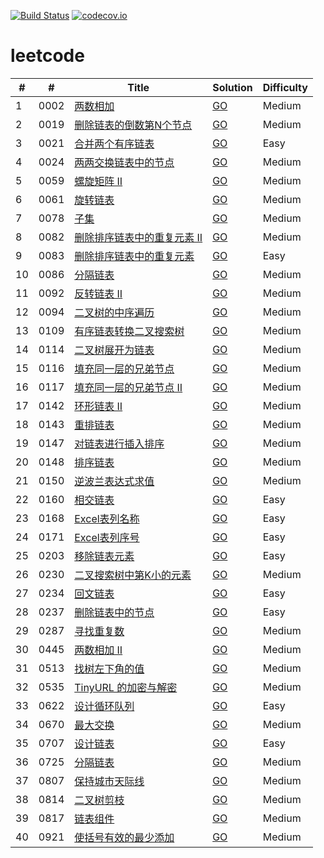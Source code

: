 [![Build Status](https://www.travis-ci.org/caoxiaolin/leetcode.svg?branch=master)](https://www.travis-ci.org/caoxiaolin/leetcode)
[![codecov.io](https://codecov.io/github/caoxiaolin/leetcode/coverage.svg?branch=master)](https://codecov.io/github/caoxiaolin/leetcode?branch=master)

# leetcode

| # | # | Title | Solution | Difficulty |
|---|---| ----- | -------- | ---------- |
|1|0002|[两数相加](https://leetcode-cn.com/problems/add-two-numbers/description/)|[GO](./src/0002.add-two-numbers.go)|Medium|
|2|0019|[删除链表的倒数第N个节点](https://leetcode-cn.com/problems/remove-nth-node-from-end-of-list/description/)|[GO](./src/0019.remove-nth-node-from-end-of-list.go)|Medium|
|3|0021|[合并两个有序链表](https://leetcode-cn.com/problems/merge-two-sorted-lists/description/)|[GO](./src/0021.merge-two-sorted-lists.go)|Easy|
|4|0024|[两两交换链表中的节点](https://leetcode-cn.com/problems/swap-nodes-in-pairs/description/)|[GO](./src/0024.swap-nodes-in-pairs.go)|Medium|
|5|0059|[螺旋矩阵 II](https://leetcode-cn.com/problems/spiral-matrix-ii/description/)|[GO](./src/0059.spiral-matrix-ii.go)|Medium|
|6|0061|[旋转链表](https://leetcode-cn.com/problems/rotate-list/description/)|[GO](./src/0061.rotate-list.go)|Medium|
|7|0078|[子集](https://leetcode-cn.com/problems/subsets/description/)|[GO](./src/0078.subsets.go)|Medium|
|8|0082|[删除排序链表中的重复元素 II](https://leetcode-cn.com/problems/remove-duplicates-from-sorted-list-ii/description/)|[GO](./src/0082.remove-duplicates-from-sorted-list-ii.go)|Medium|
|9|0083|[删除排序链表中的重复元素](https://leetcode-cn.com/problems/remove-duplicates-from-sorted-list/description/)|[GO](./src/0083.remove-duplicates-from-sorted-list.go)|Easy|
|10|0086|[分隔链表](https://leetcode-cn.com/problems/partition-list/description/)|[GO](./src/0086.partition-list.go)|Medium|
|11|0092|[反转链表 II](https://leetcode-cn.com/problems/reverse-linked-list-ii/description/)|[GO](./src/0092.reverse-linked-list-ii.go)|Medium|
|12|0094|[二叉树的中序遍历](https://leetcode-cn.com/problems/binary-tree-inorder-traversal/description/)|[GO](./src/0094.binary-tree-inorder-traversal.go)|Medium|
|13|0109|[有序链表转换二叉搜索树](https://leetcode-cn.com/problems/convert-sorted-list-to-binary-search-tree/description/)|[GO](./src/0109.convert-sorted-list-to-binary-search-tree.go)|Medium|
|14|0114|[二叉树展开为链表](https://leetcode-cn.com/problems/flatten-binary-tree-to-linked-list/description/)|[GO](./src/0114.flatten-binary-tree-to-linked-list.go)|Medium|
|15|0116|[填充同一层的兄弟节点](https://leetcode-cn.com/problems/populating-next-right-pointers-in-each-node/description/)|[GO](./src/0116.populating-next-right-pointers-in-each-node.go)|Medium|
|16|0117|[填充同一层的兄弟节点 II](https://leetcode-cn.com/problems/populating-next-right-pointers-in-each-node-ii/description/ )|[GO](./src/0117.populating-next-right-pointers-in-each-node-ii.go)|Medium|
|17|0142|[环形链表 II](https://leetcode-cn.com/problems/linked-list-cycle-ii/description/)|[GO](./src/0142.linked-list-cycle-ii.go)|Medium|
|18|0143|[重排链表](https://leetcode-cn.com/problems/reorder-list/description/)|[GO](./src/0143.reorder-list.go)|Medium|
|19|0147|[对链表进行插入排序](https://leetcode-cn.com/problems/insertion-sort-list/description/)|[GO](./src/0147.insertion-sort-list.go)|Medium|
|20|0148|[排序链表](https://leetcode-cn.com/problems/sort-list/description/)|[GO](./src/0148.sort-list.go)|Medium|
|21|0150|[逆波兰表达式求值](https://leetcode-cn.com/problems/evaluate-reverse-polish-notation/description/)|[GO](./src/0150.evaluate-reverse-polish-notation.go)|Medium|
|22|0160|[相交链表](https://leetcode-cn.com/problems/intersection-of-two-linked-lists/description/)|[GO](./src/0160.intersection-of-two-linked-lists.go)|Easy|
|23|0168|[Excel表列名称](https://leetcode-cn.com/problems/excel-sheet-column-title/description/)|[GO](./src/0168.excel-sheet-column-title.go)|Easy|
|24|0171|[Excel表列序号](https://leetcode-cn.com/problems/excel-sheet-column-number/description/)|[GO](./src/0171.excel-sheet-column-number.go)|Easy|
|25|0203|[移除链表元素](https://leetcode-cn.com/problems/remove-linked-list-elements/description/)|[GO](./src/0203.remove-linked-list-elements.go)|Easy|
|26|0230|[二叉搜索树中第K小的元素](https://leetcode-cn.com/problems/kth-smallest-element-in-a-bst/description/)|[GO](./src/0230.kth-smallest-element-in-a-bst.go)|Medium|
|27|0234|[回文链表](https://leetcode-cn.com/problems/palindrome-linked-list/description/)|[GO](./src/0234.palindrome-linked-list.go)|Easy|
|28|0237|[删除链表中的节点](https://leetcode-cn.com/problems/delete-node-in-a-linked-list/description/)|[GO](./src/0237.delete-node-in-a-linked-list.go)|Easy|
|29|0287|[寻找重复数](https://leetcode-cn.com/problems/find-the-duplicate-number/description/)|[GO](./src/0287.find-the-duplicate-number.go)|Medium|
|30|0445|[两数相加 II](https://leetcode-cn.com/problems/add-two-numbers-ii/description/)|[GO](./src/0445.add-two-numbers-ii.go)|Medium|
|31|0513|[找树左下角的值](https://leetcode-cn.com/problems/find-bottom-left-tree-value/description/)|[GO](./src/0513.find-bottom-left-tree-value.go)|Medium|
|32|0535|[TinyURL 的加密与解密](https://leetcode-cn.com/problems/encode-and-decode-tinyurl/description/)|[GO](./src/0535.encode-and-decode-tinyurl.go)|Medium|
|33|0622|[设计循环队列](https://leetcode-cn.com/problems/design-circular-queue/description/)|[GO](./src/0622.design-circular-queue.go)|Easy|
|34|0670|[最大交换](https://leetcode-cn.com/problems/maximum-swap/description/)|[GO](./src/0670.maximum-swap.go)|Medium|
|35|0707|[设计链表](https://leetcode-cn.com/problems/design-linked-list/description/)|[GO](./src/0707.design-linked-list.go)|Easy|
|36|0725|[分隔链表](https://leetcode-cn.com/problems/split-linked-list-in-parts/description/)|[GO](./src/0725.split-linked-list-in-parts.go)|Medium|
|37|0807|[保持城市天际线](https://leetcode-cn.com/problems/max-increase-to-keep-city-skyline/description/)|[GO](./src/0807.max-increase-to-keep-city-skyline.go)|Medium|
|38|0814|[二叉树剪枝](https://leetcode-cn.com/problems/binary-tree-pruning/description/)|[GO](./src/0814.binary-tree-pruning.go)|Medium|
|39|0817|[链表组件](https://leetcode-cn.com/problems/linked-list-components/description/)|[GO](./src/0817.linked-list-components.go)|Medium|
|40|0921|[使括号有效的最少添加](https://leetcode-cn.com/problems/minimum-add-to-make-parentheses-valid/description/)|[GO](./src/0921.minimum-add-to-make-parentheses-valid.go)|Medium|